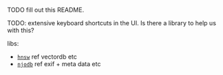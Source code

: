 
TODO fill out this README.

TODO: extensive keyboard shortcuts in the UI. Is there a library to help us with this?



libs:

- [`hnsw`](https://www.npmjs.com/package/hnsw) ref vectordb etc
- [`njodb`](https://www.npmjs.com/package/njodb) ref exif + meta data etc